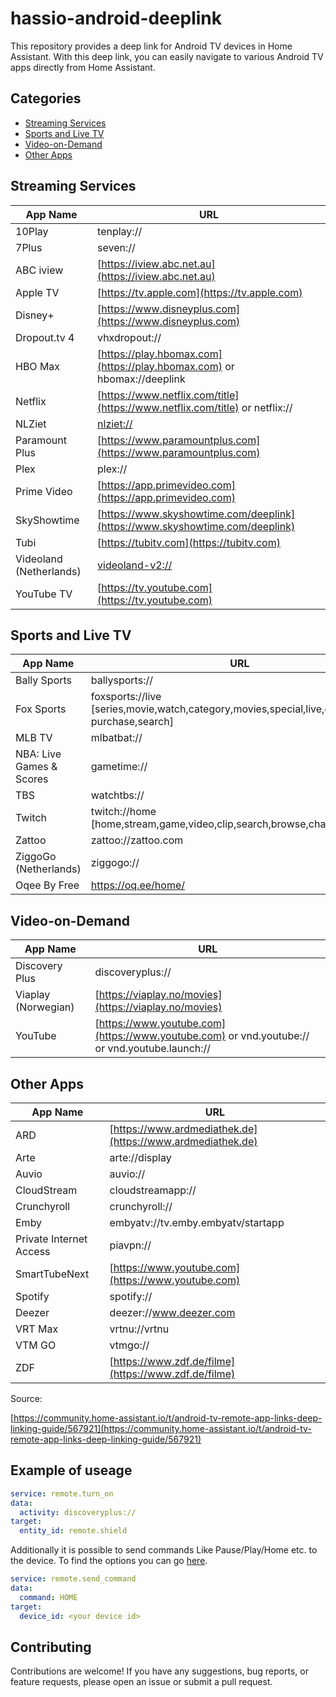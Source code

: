 # hassio-android-deeplink
This repository provides a deep link for Android TV devices in Home Assistant. With this deep link, you can easily navigate to various Android TV apps directly from Home Assistant.

## Categories

- [Streaming Services](#streaming-services)
- [Sports and Live TV](#sports-and-live-tv)
- [Video-on-Demand](#video-on-demand)
- [Other Apps](#other-apps)

## Streaming Services

| App Name                   | URL                                       |
|---------------------------|-------------------------------------------|
| 10Play                    | tenplay://                                 |
| 7Plus                     | seven://                                   |
| ABC iview                 | [https://iview.abc.net.au](https://iview.abc.net.au)                   |
| Apple TV                  | [https://tv.apple.com](https://tv.apple.com)                       |
| Disney+                   | [https://www.disneyplus.com](https://www.disneyplus.com)                 |
| Dropout.tv 4              | vhxdropout://                              |
| HBO Max                   | [https://play.hbomax.com](https://play.hbomax.com) or hbomax://deeplink |
| Netflix                   | [https://www.netflix.com/title](https://www.netflix.com/title) or netflix:// |
| NLZiet                    | [nlziet://](nlziet://)         |
| Paramount Plus            | [https://www.paramountplus.com](https://www.paramountplus.com)         |
| Plex                      | plex://                                    |
| Prime Video               | [https://app.primevideo.com](https://app.primevideo.com)                  |
| SkyShowtime               | [https://www.skyshowtime.com/deeplink](https://www.skyshowtime.com/deeplink)       |
| Tubi                      | [https://tubitv.com](https://tubitv.com)                                |
| Videoland (Netherlands)   | [videoland-v2://](videoland-v2://)                                    |
| YouTube TV                | [https://tv.youtube.com](https://tv.youtube.com)                      |

## Sports and Live TV

| App Name                   | URL                                       |
|---------------------------|-------------------------------------------|
| Bally Sports              | ballysports://                             |
| Fox Sports                | foxsports://live [series,movie,watch,category,movies,special,live,channel,ppv-purchase,search] |
| MLB TV                    | mlbatbat://                                |
| NBA: Live Games & Scores  | gametime://                                |
| TBS                       | watchtbs://                                |
| Twitch                    | twitch://home [home,stream,game,video,clip,search,browse,channel,user] |
| Zattoo                    | zattoo://zattoo.com                        |
| ZiggoGo (Netherlands)     | ziggogo://                        |
| Oqee By Free              | https://oq.ee/home/               |

## Video-on-Demand

| App Name                   | URL                                       |
|---------------------------|-------------------------------------------|
| Discovery Plus            | discoveryplus://                           |
| Viaplay (Norwegian)       | [https://viaplay.no/movies](https://viaplay.no/movies) |
| YouTube                   | [https://www.youtube.com](https://www.youtube.com) or vnd.youtube:// or vnd.youtube.launch:// |

## Other Apps

| App Name                   | URL                                       |
|---------------------------|-------------------------------------------|
| ARD                       | [https://www.ardmediathek.de](https://www.ardmediathek.de)               |
| Arte                      | arte://display                             |
| Auvio                     | auvio://                                   |
| CloudStream               | cloudstreamapp://                          |
| Crunchyroll               | crunchyroll://                             |
| Emby                      | embyatv://tv.emby.embyatv/startapp         |
| Private Internet Access   | piavpn://                                  |
| SmartTubeNext             | [https://www.youtube.com](https://www.youtube.com)                     |
| Spotify                   | spotify://                                 |
| Deezer | deezer://www.deezer.com |
| VRT Max                   | vrtnu://vrtnu                              |
| VTM GO                    | vtmgo://                                   |
| ZDF                       | [https://www.zdf.de/filme](https://www.zdf.de/filme)                   |

Source: 

[https://community.home-assistant.io/t/android-tv-remote-app-links-deep-linking-guide/567921](https://community.home-assistant.io/t/android-tv-remote-app-links-deep-linking-guide/567921)


## Example of useage

```yaml 
service: remote.turn_on
data:
  activity: discoveryplus://
target:
  entity_id: remote.shield

  ```

Additionally it is possible to send commands Like Pause/Play/Home etc. to the device. To find the options you can go [here](https://github.com/tronikos/androidtvremote2/blob/main/TvKeys.txt).

```yaml
service: remote.send_command
data:
  command: HOME
target:
  device_id: <your device id>

```
  
## Contributing
Contributions are welcome! If you have any suggestions, bug reports, or feature requests, please open an issue or submit a pull request.